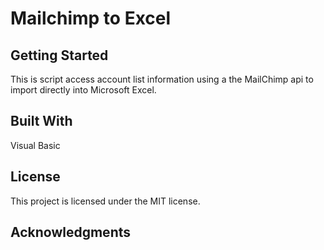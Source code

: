 # Mailchimp to Excel

## Getting Started
This is script access account list information using a the MailChimp api to import directly into Microsoft Excel. 

## Built With
Visual Basic

## License
This project is licensed under the MIT license.

## Acknowledgments
